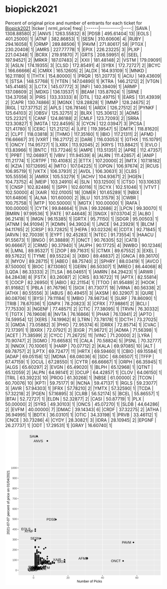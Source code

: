 # biopick2021
Percent of original price and number of entrants for each ticket for [Biopick2021](https://twitter.com/hashtag/Biopick2021)
|ticker | nrml_price| freq|
|:------|----------:|----:|
|SAVA   | 1308.88580|    2|
|ANVS   | 1263.55832|    8|
|PDSB   |  495.61404|   13|
|EOLS   |  401.25000|    1|
|ATNF   |  382.86853|    1|
|SESN   |  310.60606|    4|
|RUBY   |  294.16058|    1|
|ORMP   |  289.88506|    1|
|PAVM   |  271.80617|   58|
|PTGX   |  230.20408|    1|
|AMRS   |  227.77778|    1|
|EPIX   |  226.23225|    3|
|PLXP   |  221.04348|    1|
|BCRX   |  219.91870|    7|
|GRTS   |  208.59951|    6|
|SEEL   |  197.94521|    2|
|MRKR   |  187.07483|    2|
|XXII   |  181.48148|    2|
|VSTM   |  179.09091|    3|
|ASLN   |  174.19355|    3|
|CLSD   |  172.85491|    4|
|SYBX   |  172.72727|    2|
|BCYC   |  166.66666|    4|
|CMRX   |  165.12605|    2|
|ALDX   |  164.93109|    1|
|MNKD   |  162.11180|    1|
|THTX   |  154.80000|    1|
|PRQR   |  151.20773|    1|
|ACIU   |  149.43609|    1|
|STSA   |  148.57768|    1|
|YTEN   |  147.04890|    1|
|KTRA   |  146.21212|    2|
|VTGN   |  145.41485|    3|
|LCTX   |  145.07772|    3|
|INFI   |  140.39409|    1|
|ARMP   |  137.08609|    2|
|MDXG   |  136.13537|    1|
|BEAM   |  135.87924|    1|
|SRNE   |  134.37058|    3|
|PIRS   |  133.33333|    8|
|DTIL   |  132.49715|    1|
|EARS   |  131.43939|    2|
|CAPR   |  130.74866|    3|
|MGNX   |  128.28828|    1|
|IMMP   |  128.24675|    2|
|RIGL   |  127.37752|    2|
|APLS   |  126.78146|    1|
|ARDX   |  126.27512|    2|
|PYNKF  |  125.64103|    2|
|OBSV   |  125.32751|    2|
|BLRX   |  125.30612|    3|
|ADMS   |  125.22321|    1|
|CANF   |  124.86188|    2|
|CMLF   |  123.72093|    2|
|SRRA   |  123.30827|    1|
|MGTA   |  122.84595|    3|
|CYCN   |  122.03947|    3|
|PCSA   |  121.41780|    1|
|CERC   |  121.21212|    4|
|LIFE   |  119.39547|    5|
|DMTK   |  118.81620|    2|
|CLPT   |  118.03818|    3|
|THMO   |  117.35160|    1|
|IBIO   |  117.21311|    2|
|AFMD   |  116.66667|   31|
|VXRT   |  116.27172|    2|
|DARE   |  116.03053|    1|
|GTHX   |  115.10791|    1|
|ONCY   |  114.95727|    1|
|LXRX   |  113.92045|    2|
|KRYS   |  113.88421|    1|
|EVLO   |  113.83966|    1|
|BNTC   |  113.77246|    5|
|AMPE   |  113.51351|    2|
|APRE   |  112.47357|    1|
|PPBT   |  112.06897|    1|
|VBIV   |  111.94539|    8|
|ALRN   |  111.42857|    4|
|ANIP   |  111.21774|    1|
|CRTPF  |  110.41083|    2|
|ETTX   |  107.20000|    2|
|IMTX   |  107.18182|    6|
|KZIA   |  107.12695|    4|
|MITO   |  107.04225|    1|
|OPGN   |  106.97674|    2|
|RCUS   |  106.95719|    1|
|VKTX   |  106.37931|    2|
|AVDL   |  106.30631|    3|
|CLBS   |  105.55556|    3|
|AMRX   |  105.53279|    1|
|ACHV   |  104.93671|    2|
|HGEN   |  104.73752|    4|
|MEIP   |  103.24910|    4|
|SLN    |  103.12500|    1|
|CTSO   |  103.10633|    1|
|CNSP   |  102.82486|    1|
|SPPI   |  102.60116|    1|
|SCYX   |  102.51046|    1|
|VTVT   |  102.50000|    4|
|XAIR   |  102.01005|   18|
|OMER   |  101.65289|    1|
|NBIX   |  101.64806|    1|
|ALNA   |  101.60000|    2|
|BLU    |  101.31579|    3|
|CWBR   |  100.75758|    1|
|MTP    |  100.50000|    1|
|MGTX   |  100.00000|    1|
|RAFA   |  100.00000|    1|
|CYTK   |   99.84664|    1|
|IVA    |   99.32686|    2|
|LPCN   |   99.30070|    1|
|BMRN   |   97.99536|    1|
|FATE   |   97.44648|    3|
|SNGX   |   97.03704|    2|
|ALBO   |   96.21418|    1|
|IMGN   |   96.15385|    1|
|GRTX   |   95.71150|    1|
|SDGR   |   95.00503|    1|
|ATNM   |   94.91094|    7|
|KDMN   |   94.39024|    1|
|JNCE   |   94.23929|    1|
|BLCM   |   94.11765|    2|
|CRSP   |   93.72825|    1|
|HEPA   |   93.02326|    6|
|CDTX   |   92.71845|    1|
|ARVN   |   92.70039|    1|
|EYPT   |   92.45283|    1|
|NTEC   |   91.73554|    1|
|HAACU  |   91.55673|    1|
|BNGO   |   91.38889|    7|
|ONCT   |   90.76305|   52|
|CATB   |   90.66667|    2|
|CRMD   |   90.37940|    1|
|AUPH   |   90.17725|    4|
|NWBO   |   90.12346|    9|
|LMNL   |   89.95327|    1|
|ZIOP   |   89.71631|    5|
|CTMX   |   89.67552|    3|
|EXEL   |   89.57622|    1|
|TYME   |   89.55224|    3|
|XBIO   |   89.48837|    2|
|GNCA   |   89.36170|    3|
|MYOV   |   89.28715|    1|
|ABEO   |   88.75740|    2|
|SPHRY  |   88.03419|    1|
|AVCO   |   87.50000|    1|
|BIOC   |   87.13080|    1|
|GERN   |   86.50307|    1|
|MREO   |   86.44068|    8|
|LQDA   |   86.33333|    2|
|TLSA   |   86.04651|    1|
|AMRN   |   84.29423|    1|
|ARWR   |   84.28438|    8|
|FSTX   |   83.26087|    2|
|CRIS   |   83.16722|   11|
|APTX   |   82.55814|    1|
|COCP   |   82.26950|    1|
|ABIO   |   82.21154|    1|
|TTOO   |   81.95489|    2|
|HOOK   |   81.91682|    1|
|PBLA   |   81.76796|    1|
|SIOX   |   81.73077|   18|
|VRNA   |   80.56338|    2|
|ATHX   |   80.55556|    3|
|ABUS   |   80.49451|    3|
|AXSM   |   80.32907|    3|
|QURE   |   80.08706|    1|
|BYSI   |   79.11184|    1|
|MBIO   |   78.98734|    1|
|SURF   |   78.86090|    1|
|TRIB   |   78.67036|    1|
|GNPX   |   78.20823|    3|
|CFRX   |   77.98861|    2|
|BCLI   |   77.75330|    3|
|NGENF  |   77.48571|    2|
|CTIC   |   77.38095|    1|
|TRVN   |   76.30332|    1|
|TGTX   |   76.19608|    8|
|NVTA   |   76.16866|    1|
|PHAR   |   76.13941|    2|
|APTO   |   74.59954|   12|
|XERS   |   74.19962|    8|
|LTRN   |   73.78178|    1|
|DCTH   |   73.27025|    3|
|GMDA   |   73.05882|    3|
|PHIO   |   72.95374|    6|
|DRRX   |   72.85714|    1|
|CVAC   |   72.17391|    1|
|BXRX   |   72.07921|    2|
|EIGR   |   71.96721|    2|
|ADMA   |   71.56398|    1|
|ACET   |   71.38599|    2|
|CYCC   |   71.26725|   11|
|VINC   |   71.20000|    2|
|LYRA   |   70.90747|    2|
|SGMO   |   70.66583|   11|
|CALA   |   70.58824|    5|
|PSNL   |   70.32777|    3|
|NNOX   |   70.10061|    1|
|HARP   |   70.07712|    2|
|KALA   |   69.97085|   10|
|ALT    |   69.78757|    2|
|LPTX   |   69.72477|   11|
|HRTX   |   69.59460|    1|
|CBIO   |   69.15584|    1|
|ADAP   |   69.05158|   12|
|MDNA   |   68.08036|    6|
|SDC    |   68.06507|    1|
|TFFP   |   67.47159|    1|
|OCUL   |   67.28550|    1|
|CYTR   |   66.66667|    1|
|ORPH   |   66.35945|    1|
|ALGS   |   65.60297|    2|
|EVGN   |   65.49020|    1|
|BLPH   |   65.12968|    1|
|QTNT   |   65.12059|    2|
|ALPN   |   64.98141|    2|
|OCUP   |   64.42857|    1|
|CLOV   |   64.06150|    1|
|TRIL   |   63.39223|   10|
|PROG   |   61.30268|    1|
|NBSE   |   61.00000|    2|
|TCON   |   60.70076|   10|
|KPTI   |   59.75177|    9|
|NCNA   |   59.47137|    1|
|RGLS   |   59.23077|    3|
|AVIR   |   57.94303|    1|
|IFRX   |   57.78210|    2|
|YMTX   |   57.32590|    1|
|TCDA   |   57.32218|    2|
|PGEN   |   57.16895|    3|
|CLRB   |   56.52174|    5|
|BCEL   |   55.86557|    1|
|BTAI   |   52.72727|    1|
|ELDN   |   52.32877|    2|
|CASI   |   50.87719|    1|
|PLX    |   50.00000|    2|
|SYRS   |   49.30103|    1|
|ONCS   |   45.07270|    1|
|SLDB   |   44.64286|    2|
|EVFM   |   40.00000|    7|
|DMAC   |   39.14343|    6|
|CRDF   |   37.32275|    2|
|ATHA   |   36.94995|    1|
|BDTX   |   36.03101|    1|
|OTIC   |   34.33198|    1|
|PRVB   |   33.46112|    1|
|CNCE   |   30.73286|    4|
|CYDY   |   28.30821|    3|
|IDRA   |   28.10945|    2|
|EPGNF  |   26.27737|    1|
|ODT    |   17.29531|    1|
|GRAY   |   16.60740|    1|
![retvspicks](biopicks.png?raw=true)
